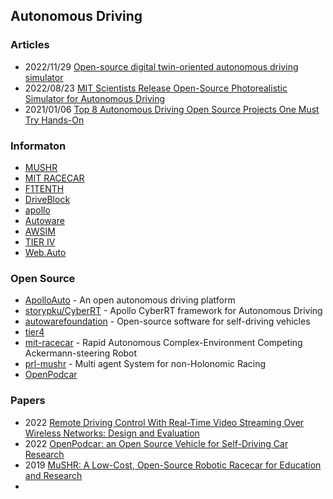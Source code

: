 ## Autonomous Driving


### Articles
- 2022/11/29 [Open-source digital twin-oriented autonomous driving simulator](https://www.eenewseurope.com/en/open-source-digital-twin-oriented-autonomous-driving-simulator/)
- 2022/08/23 [MIT Scientists Release Open-Source Photorealistic Simulator for Autonomous Driving](https://scitechdaily.com/mit-scientists-release-open-source-photorealistic-simulator-for-autonomous-driving/)
- 2021/01/06 [Top 8 Autonomous Driving Open Source Projects One Must Try Hands-On](https://analyticsindiamag.com/top-8-autonomous-driving-open-source-projects-one-must-try-hands-on/)


### Informaton
- [MUSHR](https://mushr.io/)
- [MIT RACECAR](https://racecar.mit.edu/)
- [F1TENTH](https://f1tenth.org/)
- [DriveBlock](https://www.driveblocks.ai/) 
- [apollo](https://developer.apollo.auto/)
- [Autoware](https://www.autoware.org/)
- [AWSIM](https://tier4.github.io/AWSIM/)
- [TIER IV](https://www.tier4.jp/)
- [Web.Auto](https://web.auto/)



### Open Source
- [ApolloAuto](https://github.com/ApolloAuto) - An open autonomous driving platform
- [storypku/CyberRT](https://github.com/storypku/CyberRT) - Apollo CyberRT framework for Autonomous Driving
- [autowarefoundation](https://github.com/autowarefoundation) - Open-source software for self-driving vehicles
- [tier4](https://github.com/tier4) 
- [mit-racecar](https://github.com/mit-racecar) - Rapid Autonomous Complex-Environment Competing Ackermann-steering Robot
- [prl-mushr](https://github.com/prl-mushr) - Multi agent System for non-Holonomic Racing
- [OpenPodcar](https://github.com/OpenPodcar) 


### Papers
- 2022 [Remote Driving Control With Real-Time Video Streaming Over Wireless Networks: Design and Evaluation](https://ieeexplore.ieee.org/stamp/stamp.jsp?arnumber=9797698)
- 2022 [OpenPodcar: an Open Source Vehicle for Self-Driving Car Research](https://arxiv.org/abs/2205.04454)
- 2019 [MuSHR: A Low-Cost, Open-Source Robotic Racecar for Education and Research](https://arxiv.org/abs/1908.08031)
- 

